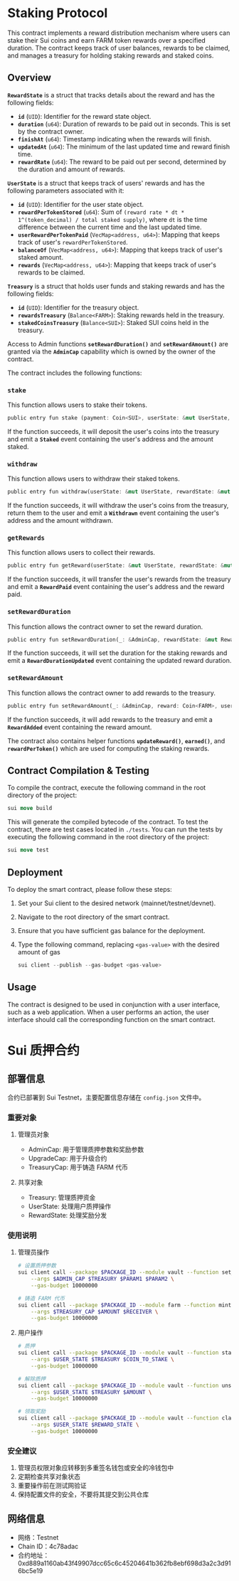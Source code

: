 # **Staking Protocol**

This contract implements a reward distribution mechanism where users can stake their Sui coins and earn FARM token rewards over a specified duration. The contract keeps track of user balances, rewards to be claimed, and manages a treasury for holding staking rewards and staked coins.

## **Overview**

**`RewardState`** is a struct that tracks details about the reward and has the following fields:

- **`id`** (`UID`): Identifier for the reward state object.
- **`duration`** (`u64`): Duration of rewards to be paid out in seconds. This is set by the contract owner.
- **`finishAt`** (`u64`): Timestamp indicating when the rewards will finish.
- **`updatedAt`** (`u64`): The minimum of the last updated time and reward finish time.
- **`rewardRate`** (`u64`): The reward to be paid out per second, determined by the duration and amount of rewards.

**`UserState`** is a struct that keeps track of users' rewards and has the following parameters associated with it:

- **`id`** (`UID`): Identifier for the user state object.
- **`rewardPerTokenStored`** (`u64`): Sum of `(reward rate * dt * 1^(token_decimal) / total staked supply)`, where `dt` is the time difference between the current time and the last updated time.
- **`userRewardPerTokenPaid`** (`VecMap<address, u64>`): Mapping that keeps track of user's `rewardPerTokenStored`.
- **`balanceOf`** (`VecMap<address, u64>`): Mapping that keeps track of user's staked amount.
- **`rewards`** (`VecMap<address, u64>`): Mapping that keeps track of user's rewards to be claimed.

**`Treasury`** is a struct that holds user funds and staking rewards and has the following fields:

- **`id`** (`UID`): Identifier for the treasury object.
- **`rewardsTreasury`** (`Balance<FARM>`): Staking rewards held in the treasury.
- **`stakedCoinsTreasury`** (`Balance<SUI>`): Staked SUI coins held in the treasury.

Access to Admin functions **`setRewardDuration()`** and **`setRewardAmount()`** are granted via the **`AdminCap`** capability which is owned by the owner of the contract.

The contract includes the following functions:

### **`stake`**

This function allows users to stake their tokens.

```rust
public entry fun stake (payment: Coin<SUI>, userState: &mut UserState, rewardState: &mut RewardState, treasury: &mut Treasury, clock: &Clock, ctx: &mut TxContext)
```

If the function succeeds, it will deposit the user's coins into the treasury and emit a **`Staked`** event containing the user's address and the amount staked.

### **`withdraw`**

This function allows users to withdraw their staked tokens.

```rust
public entry fun withdraw(userState: &mut UserState, rewardState: &mut RewardState, treasury: &mut Treasury, amount: u64, clock: &Clock, ctx: &mut TxContext)
```

If the function succeeds, it will withdraw the user's coins from the treasury, return them to the user and emit a **`Withdrawn`** event containing the user's address and the amount withdrawn.

### **`getRewards`**

This function allows users to collect their rewards.

```rust
public entry fun getReward(userState: &mut UserState, rewardState: &mut RewardState, treasury: &mut Treasury, clock: &Clock, ctx: &mut TxContext)
```

If the function succeeds, it will transfer the user's rewards from the treasury and emit a **`RewardPaid`** event containing the user's address and the reward paid.

### **`setRewardDuration`**

This function allows the contract owner to set the reward duration.

```rust
public entry fun setRewardDuration(_: &AdminCap, rewardState: &mut RewardState, duration: u64, clock: &Clock)
```

If the function succeeds, it will set the duration for the staking rewards and emit a **`RewardDurationUpdated`** event containing the updated reward duration.

### **`setRewardAmount`**

This function allows the contract owner to add rewards to the treasury.

```rust
public entry fun setRewardAmount(_: &AdminCap, reward: Coin<FARM>, userState: &mut UserState, rewardState: &mut RewardState, treasury: &mut Treasury, clock: &Clock)
```

If the function succeeds, it will add rewards to the treasury and emit a **`RewardAdded`** event containing the reward amount.

The contract also contains helper functions **`updateReward()`**, **`earned()`**, and **`rewardPerToken()`** which are used for computing the staking rewards.

## **Contract Compilation & Testing**

To compile the contract, execute the following command in the root directory of the project:

```rust
sui move build
```

This will generate the compiled bytecode of the contract. To test the contract, there are test cases located in `./tests`. You can run the tests by executing the following command in the root directory of the project:

```rust
sui move test
```

## **Deployment**

To deploy the smart contract, please follow these steps:

1. Set your Sui client to the desired network (mainnet/testnet/devnet).
2. Navigate to the root directory of the smart contract.
3. Ensure that you have sufficient gas balance for the deployment.
4. Type the following command, replacing `<gas-value>` with the desired amount of gas

   ```rust
   sui client --publish --gas-budget <gas-value>
   ```

## **Usage**

The contract is designed to be used in conjunction with a user interface, such as a web application. When a user performs an action, the user interface should call the corresponding function on the smart contract.

# Sui 质押合约

## 部署信息

合约已部署到 Sui Testnet，主要配置信息存储在 `config.json` 文件中。

### 重要对象

1. 管理员对象
   - AdminCap: 用于管理质押参数和奖励参数
   - UpgradeCap: 用于升级合约
   - TreasuryCap: 用于铸造 FARM 代币

2. 共享对象
   - Treasury: 管理质押资金
   - UserState: 处理用户质押操作
   - RewardState: 处理奖励分发

### 使用说明

1. 管理员操作
   ```bash
   # 设置质押参数
   sui client call --package $PACKAGE_ID --module vault --function set_staking_params \
       --args $ADMIN_CAP $TREASURY $PARAM1 $PARAM2 \
       --gas-budget 10000000

   # 铸造 FARM 代币
   sui client call --package $PACKAGE_ID --module farm --function mint \
       --args $TREASURY_CAP $AMOUNT $RECEIVER \
       --gas-budget 10000000
   ```

2. 用户操作
   ```bash
   # 质押
   sui client call --package $PACKAGE_ID --module vault --function stake \
       --args $USER_STATE $TREASURY $COIN_TO_STAKE \
       --gas-budget 10000000

   # 解除质押
   sui client call --package $PACKAGE_ID --module vault --function unstake \
       --args $USER_STATE $TREASURY $AMOUNT \
       --gas-budget 10000000

   # 领取奖励
   sui client call --package $PACKAGE_ID --module vault --function claim_reward \
       --args $USER_STATE $REWARD_STATE \
       --gas-budget 10000000
   ```

### 安全建议

1. 管理员权限对象应转移到多重签名钱包或安全的冷钱包中
2. 定期检查共享对象状态
3. 重要操作前在测试网验证
4. 保持配置文件的安全，不要将其提交到公共仓库

## 网络信息

- 网络：Testnet
- Chain ID：4c78adac
- 合约地址：0xd889a1160ab43f49907dcc65c6c45204641b362fb8ebf698d3a2c3d916bc5e19
